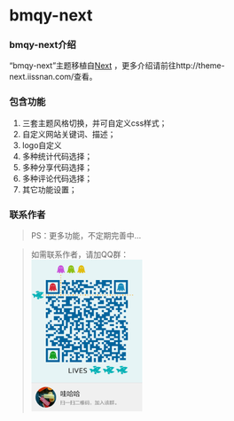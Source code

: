# bmqy-next

### bmqy-next介绍
“bmqy-next”主题移植自[Next](http://theme-next.iissnan.com/) ，更多介绍请前往http://theme-next.iissnan.com/查看。
### 包含功能
1. 三套主题风格切换，并可自定义css样式；
2. 自定义网站关键词、描述；
3. logo自定义
4. 多种统计代码选择；
5. 多种分享代码选择；
6. 多种评论代码选择；
7. 其它功能设置；  

### 联系作者
>PS：更多功能，不定期完善中...  
  
> 如需联系作者，请加QQ群：  
> <img src="https://raw.githubusercontent.com/bmqy/taomi-tools/master/images/temp_qrcode_share_663099879.png" width="200" />
